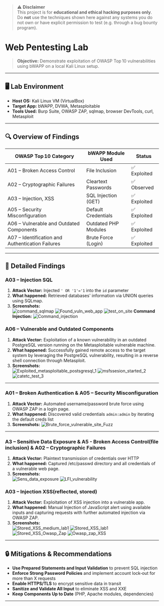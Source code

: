 > ⚠️ **Disclaimer**  
> This project is for **educational and ethical hacking purposes only**.  
> Do **not** use the techniques shown here against any systems you do not own or have explicit permission to test (e.g. through a bug bounty program).

# Web Pentesting Lab

> **Objective:** Demonstrate exploitation of OWASP Top 10 vulnerabilities using bWAPP on a local Kali Linux setup.

---

## 🖥️ Lab Environment

- **Host OS:** Kali Linux VM (VirtualBox)
- **Target App:** bWAPP, DVWA, Metasploitable
- **Tools Used:** Burp Suite, OWASP ZAP, sqlmap, browser DevTools, curl, Metasploit

---

## 🔍 Overview of Findings

| OWASP Top 10 Category                    | bWAPP Module Used           | Status     |
|-----------------------------------------|-----------------------------|------------|
| A01 – Broken Access Control             | File Inclusion              | ✅ Exploited |
| A02 – Cryptographic Failures            | Cleartext Passwords         | ✅ Observed  |
| A03 – Injection, XSS                    | SQL Injection (GET)         | ✅ Exploited |
| A05 – Security Misconfiguration         | Default Credentials         | ✅ Exploited |
| A06 – Vulnerable and Outdated Components | Outdated PHP Modules        | ✅ Exploited |
| A07 – Identification and Authentication Failures | Brute Force (Login)  | ✅ Exploited |


---

## 📝 Detailed Findings

### A03 – Injection SQL

1. **Attack Vector:** Injected `' OR '1'='1` into the `id` parameter  
2. **What happened:** Retrieved databases' information via UNION queries using SQLmap.  
3. **Screenshots:**  
![command_sqlmap](https://github.com/user-attachments/assets/3f6b5a25-11ce-466d-b00a-21a6bab845c2)
![Found_vuln_web_app](https://github.com/user-attachments/assets/8cf5cd1e-d4ca-4e31-8952-bf0ae1681436)
![test_on_site](https://github.com/user-attachments/assets/971ac420-d63f-4a9d-b992-efdfbc114941)
**Command Injection:**
![Command_injection](https://github.com/user-attachments/assets/0f476f5a-bd9d-4b65-9827-64e4f381e5fd)

### A06 – Vulnerable and Outdated Components

1. **Attack Vector:** Exploitation of a known vulnerability in an outdated PostgreSQL version running on the Metasploitable vulnerable machine.
2. **What happened:** Successfully gained remote access to the target system by leveraging the PostgreSQL vulnerability, resulting in a reverse shell connection through Metasploit.
3. **Screenshots:**  
![Exploited_metasploitable_postsgresql_1](https://github.com/user-attachments/assets/c2a8817d-462e-4a08-af16-e8098b3e0ce9)
![msfssesion_started_2](https://github.com/user-attachments/assets/7e95af24-db6b-4fe1-9956-c258e777bc48)
![catetc_test_3](https://github.com/user-attachments/assets/fbc74ed5-0639-4d8f-af43-70e7ee9399f1)

---

### A01 – Broken Authentication & A05 – Security Misconfiguration

1. **Attack Vector:** Automated username/password brute force using OWASP ZAP in a login page. 
2. **What happened:** Discovered valid credentials `admin:admin` by iterating the default creds list  
3. **Screenshots:**
![Brute_force_vulnerable_site_Fuzz](https://github.com/user-attachments/assets/7ac01187-2309-4ca6-baca-eedc71d63b5f)


---

### A3 – Sensitive Data Exposure & A5 - Broken Access Control(file inclusion) & A02 – Cryptographic Failures

1. **Attack Vector:** Plaintext transmission of credentials over HTTP  
2. **What happened:** Captured /etc/passwd directory and all credentials of a vulnerable web page. 
3. **Screenshots:**  
 ![Sens_data_exposure](https://github.com/user-attachments/assets/2823da95-b433-4bf5-8a79-c3ccc72087cb)
![LFI_vulnerability](https://github.com/user-attachments/assets/41694906-ed6a-41f6-b445-795640fef25b)

 

### A03 – Injection XSS(reflected, stored)

1. **Attack Vector:** Exploitation of XSS injection into a vulnerable app. 
2. **What happened:** Manual Injection of JavaScript alert using available inputs and capturing requests with further automated injection via OWASP ZAP. 
3. **Screenshots:**  
![Stored_XSS_medium_lab1](https://github.com/user-attachments/assets/59284d7d-f705-4dde-bd7f-b9243607cd4d)
![Stored_XSS_lab1](https://github.com/user-attachments/assets/5f692e89-2cfb-4bb7-a3d1-606864e48ea4)
![Stored_XSS_Owasp_Zap](https://github.com/user-attachments/assets/1b15a5d2-ed84-403f-8e60-d748617a0774)
![Owasp_zap_XSS](https://github.com/user-attachments/assets/17fda384-b69a-4c68-8f38-19b91be6768a)


---

## 🔒 Mitigations & Recommendations

- **Use Prepared Statements and Input Validation** to prevent SQL injection 
- **Enforce Strong Password Policies** and implement account lock‑out for more than X requests
- **Enable HTTPS/TLS** to encrypt sensitive data in transit  
- **Sanitize and Validate All Input** to eliminate XSS and XXE  
- **Keep Components Up to Date** (PHP, Apache modules, dependencies)  

---
